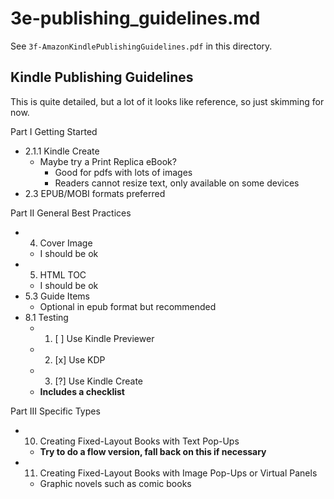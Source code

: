 
# 3e-publishing_guidelines.md

See `3f-AmazonKindlePublishingGuidelines.pdf` in this directory.

## Kindle Publishing Guidelines

This is quite detailed, but a lot of it looks like reference, so just skimming for now.

Part I Getting Started

- 2.1.1 Kindle Create
  - Maybe try a Print Replica eBook?
    - Good for pdfs with lots of images
    - Readers cannot resize text, only available on some devices
- 2.3 EPUB/MOBI formats preferred

Part II General Best Practices

- 4. Cover Image
  - I should be ok
- 5. HTML TOC
  - I should be ok
- 5.3 Guide Items
  - Optional in epub format but recommended
- 8.1 Testing
  - 1. [ ] Use Kindle Previewer
  - 2. [x] Use KDP
  - 3. [?] Use Kindle Create
  - **Includes a checklist**

Part III Specific Types

- 10. Creating Fixed-Layout Books with Text Pop-Ups
  - **Try to do a flow version, fall back on this if necessary**
- 11. Creating Fixed-Layout Books with Image Pop-Ups or Virtual Panels
  - Graphic novels such as comic books


